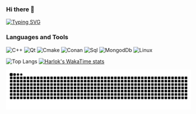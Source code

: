 ### Hi there 👋

[![Typing SVG](https://readme-typing-svg.herokuapp.com?font=Fira+Code&weight=900&size=34&pause=1000&random=false&width=435&lines=Gg+Nice+Try)](https://git.io/typing-svg)

### Languages and Tools
![C++](https://img.shields.io/badge/C%2B%2B-%233b3b3b?style=for-the-badge&logo=C%2B%2B&logoColor=%235E97D0
)
![Qt](https://img.shields.io/badge/Qt-%233b3b3b?style=for-the-badge&logo=Qt&logoColor=%2340cd52
)
![Cmake](https://img.shields.io/badge/CMake-%233b3b3b?style=for-the-badge&logo=data:image/svg+xml;utf8;base64,PHN2ZyB4bWxucz0iaHR0cDovL3d3dy53My5vcmcvMjAwMC9zdmciIHZpZXdCb3g9IjAgMCAyNCAyNCI+PHBhdGggZmlsbD0iI0Y0NDMzNiIgZD0iTTI0IDIzLjgwMSAxMi4yOTguMzk5bDEuNzE5IDE5LjM0N3oiLz48cGF0aCBmaWxsPSIjNENBRjUwIiBkPSJNNy40NzEgMTcuNjE4IDAgMjRoMjMuMjA3eiIvPjxwYXRoIGZpbGw9IiMzRjUxQjUiIGQ9Im0uMDY3IDIzLjI2OCAxMi43Ni0xMC45MDNMMTEuNzY5IDB6Ii8+PHBhdGggZmlsbD0iI0NGRDhEQyIgZD0ibTEyLjg5MyAxMi45NjQtNS4wMjUgNC4zMjIgNS42MiAyLjI2eiIvPjwvc3ZnPg==)
![Conan](https://img.shields.io/badge/Conan-%233b3b3b?style=for-the-badge&logo=Conan)
![Sql](https://img.shields.io/badge/SQL-%233b3b3b?style=for-the-badge&logo=Postgresql)
![MongodDb](https://img.shields.io/badge/MongoDb-%233b3b3b?style=for-the-badge&logo=MongoDb)
![Linux](https://img.shields.io/badge/Linux-%233b3b3b?style=for-the-badge&logo=linux)


![Top Langs](https://github-readme-stats.vercel.app/api/top-langs/?username=vekusxd&layout=compact&theme=city_lights)
[![Harlok's WakaTime stats](https://github-readme-stats.vercel.app/api/wakatime?username=vekusxd&layout=donut&theme=city_lights&line_height=40)](https://github.com/anuraghazra/github-readme-stats)

![snake](https://github.com/vekusxd/vekusxd/blob/output/github-contribution-grid-snake-dark.svg)